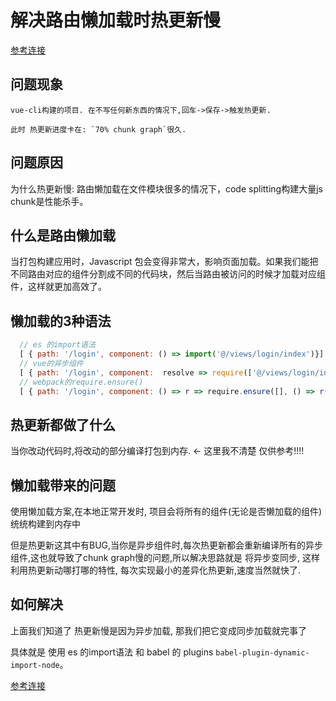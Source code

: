 # 解决路由懒加载时热更新慢

[参考连接](https://mgbq.github.io/nx-admin-site/zh/guide/advanced/lazy-loading.html#%E6%96%B0%E6%96%B9%E6%A1%88)

## 问题现象

    vue-cli构建的项目. 在不写任何新东西的情况下,回车->保存->触发热更新.

    此时 热更新进度卡在: `70% chunk graph`很久.

## 问题原因

 为什么热更新慢: 路由懒加载在文件模块很多的情况下，code splitting构建大量js chunk是性能杀手。

## 什么是路由懒加载

当打包构建应用时，Javascript 包会变得非常大，影响页面加载。如果我们能把不同路由对应的组件分割成不同的代码块，然后当路由被访问的时候才加载对应组件，这样就更加高效了。

## 懒加载的3种语法

```javaScript
  // es 的import语法
  [ { path: '/login', component: () => import('@/views/login/index')}]
  // vue的异步组件
  [ { path: '/login', component:  resolve => require(['@/views/login/index', resolve])  }]
  // webpack的require.ensure()
  [ { path: '/login', component: () => r => require.ensure([], () => r(require('@/views/mobile/schoolDetail')), 'SchoolDetail')}]
```

## 热更新都做了什么

当你改动代码时,将改动的部分编译打包到内存.  <- 这里我不清楚 仅供参考!!!!

## 懒加载带来的问题

使用懒加载方案,在本地正常开发时, 项目会将所有的组件(无论是否懒加载的组件)统统构建到内存中

但是热更新这其中有BUG,当你是异步组件时,每次热更新都会重新编译所有的异步组件,这也就导致了chunk graph慢的问题,所以解决思路就是 将异步变同步, 这样利用热更新动哪打哪的特性, 每次实现最小的差异化热更新,速度当然就快了.

## 如何解决

上面我们知道了 热更新慢是因为异步加载, 那我们把它变成同步加载就完事了

具体就是   使用 es 的import语法 和 babel 的 plugins `babel-plugin-dynamic-import-node`。

[参考连接](https://mgbq.github.io/nx-admin-site/zh/guide/advanced/lazy-loading.html#%E6%96%B0%E6%96%B9%E6%A1%88)
